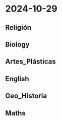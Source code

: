 # 2024-10-29 <!-- markmap: foldAll -->

## Religión

## Biology

## Artes_Plásticas

## English

## Geo_Historia

## Maths

